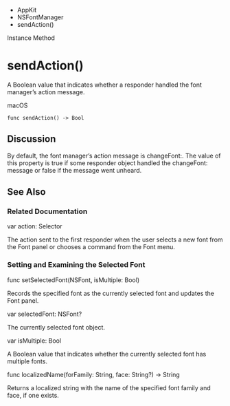 

- AppKit
- NSFontManager
-  sendAction() 

Instance Method

# sendAction()

A Boolean value that indicates whether a responder handled the font manager’s action message.

macOS

``` source
func sendAction() -> Bool
```

## Discussion

By default, the font manager’s action message is changeFont:. The value of this property is true if some responder object handled the changeFont: message or false if the message went unheard.

## See Also

### Related Documentation

var action: Selector

The action sent to the first responder when the user selects a new font from the Font panel or chooses a command from the Font menu.

### Setting and Examining the Selected Font

func setSelectedFont(NSFont, isMultiple: Bool)

Records the specified font as the currently selected font and updates the Font panel.

var selectedFont: NSFont?

The currently selected font object.

var isMultiple: Bool

A Boolean value that indicates whether the currently selected font has multiple fonts.

func localizedName(forFamily: String, face: String?) -> String

Returns a localized string with the name of the specified font family and face, if one exists.

